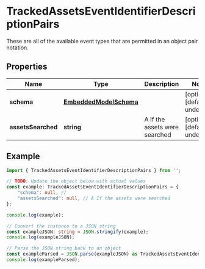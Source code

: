 
# TrackedAssetsEventIdentifierDescriptionPairs

These are all of the available event types that are permitted in an object pair notation.

## Properties

Name | Type | Description | Notes
------------ | ------------- | ------------- | -------------
**schema** | [**EmbeddedModelSchema**](EmbeddedModelSchema) |  | [optional] [default to undefined]
**assetsSearched** | **string** | A If the assets were searched | [optional] [default to undefined]

## Example

```typescript
import { TrackedAssetsEventIdentifierDescriptionPairs } from '';

// TODO: Update the object below with actual values
const example: TrackedAssetsEventIdentifierDescriptionPairs = {
    "schema": null, // 
    "assetsSearched": null, // A If the assets were searched
};

console.log(example);

// Convert the instance to a JSON string
const exampleJSON: string = JSON.stringify(example);
console.log(exampleJSON);

// Parse the JSON string back to an object
const exampleParsed = JSON.parse(exampleJSON) as TrackedAssetsEventIdentifierDescriptionPairs;
console.log(exampleParsed);
```




